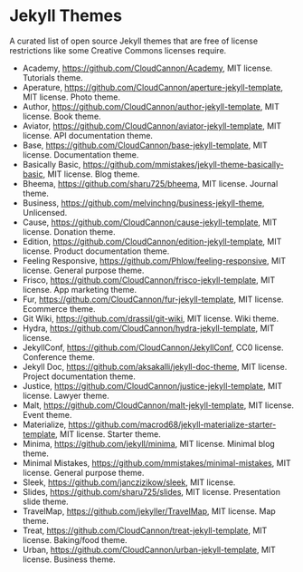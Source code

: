 # Jekyll Themes

A curated list of open source Jekyll themes that are free of license restrictions like some Creative Commons licenses require.

- Academy, https://github.com/CloudCannon/Academy, MIT license. Tutorials theme.
- Aperature, https://github.com/CloudCannon/aperture-jekyll-template, MIT license. Photo theme.
- Author, https://github.com/CloudCannon/author-jekyll-template, MIT license. Book theme.
- Aviator, https://github.com/CloudCannon/aviator-jekyll-template, MIT license. API documentation theme.
- Base, https://github.com/CloudCannon/base-jekyll-template, MIT license. Documentation theme.
- Basically Basic, https://github.com/mmistakes/jekyll-theme-basically-basic, MIT license. Blog theme.
- Bheema, https://github.com/sharu725/bheema, MIT license. Journal theme.
- Business, https://github.com/melvinchng/business-jekyll-theme, Unlicensed.
- Cause, https://github.com/CloudCannon/cause-jekyll-template, MIT license. Donation theme.
- Edition, https://github.com/CloudCannon/edition-jekyll-template, MIT license. Product documentation theme.
- Feeling Responsive, https://github.com/Phlow/feeling-responsive, MIT license. General purpose theme.
- Frisco, https://github.com/CloudCannon/frisco-jekyll-template, MIT license. App marketing theme.
- Fur, https://github.com/CloudCannon/fur-jekyll-template, MIT license. Ecommerce theme.
- Git Wiki, https://github.com/drassil/git-wiki, MIT license. Wiki theme.
- Hydra, https://github.com/CloudCannon/hydra-jekyll-template, MIT license.
- JekyllConf, https://github.com/CloudCannon/JekyllConf, CC0 license. Conference theme.
- Jekyll Doc, https://github.com/aksakalli/jekyll-doc-theme, MIT license. Project documentation theme.
- Justice, https://github.com/CloudCannon/justice-jekyll-template, MIT license. Lawyer theme.
- Malt, https://github.com/CloudCannon/malt-jekyll-template, MIT license. Event theme.
- Materialize, https://github.com/macrod68/jekyll-materialize-starter-template, MIT license. Starter theme.
- Minima, https://github.com/jekyll/minima, MIT license. Minimal blog theme.
- Minimal Mistakes, https://github.com/mmistakes/minimal-mistakes, MIT license. General purpose theme.
- Sleek, https://github.com/janczizikow/sleek, MIT license.
- Slides, https://github.com/sharu725/slides, MIT license. Presentation slide theme.
- TravelMap, https://github.com/jekyller/TravelMap, MIT license. Map theme.
- Treat, https://github.com/CloudCannon/treat-jekyll-template, MIT license. Baking/food theme.
- Urban, https://github.com/CloudCannon/urban-jekyll-template, MIT license. Business theme.
